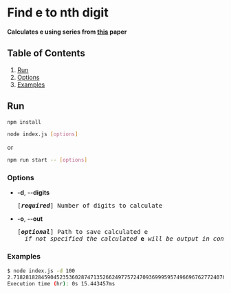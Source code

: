 # Find e to nth digit

**Calculates e using series from [this](<http://www.brotherstechnology.com/docs/icnsae_(cmj0104-300dpi).pdf>) paper**

## Table of Contents

1. [Run](#run)
2. [Options](#options)
3. [Examples](#examples)

## Run

```bash
npm install
```

```bash
node index.js [options]
```

or

```bash
npm run start -- [options]
```

### Options

- **-d**, **--digits**

    <pre>[<em><b>required</b></em>] Number of digits to calculate</pre>

- **-o**, **--out**

    <pre>[<em><b>optional</b></em>] Path to save calculated e
    <em>if not specified the calculated</em> <b>e</b> <em>will be output in console</em></pre>

### Examples

```bash
$ node index.js -d 100
2.7182818284590452353602874713526624977572470936999595749669676277240766303535475945713821785251664274
Execution time (hr): 0s 15.443457ms
```
